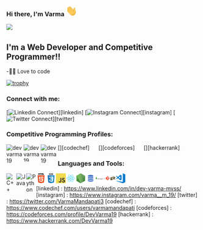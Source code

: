 ### Hi there, I'm Varma <img src="https://raw.githubusercontent.com/ABSphreak/ABSphreak/master/gifs/Hi.gif" width="30px">

![](https://komarev.com/ghpvc/?username=DevVarma19&color=blue)

## I'm a Web Developer and Competitive Programmer!!

-🐱‍💻 Love to code

[![trophy](https://github-profile-trophy.vercel.app/?username=DevVarma19&theme=onedark)](https://github.com/ryo-ma/github-profile-trophy)

### Connect with me:

[![Linkedin Connect](https://img.shields.io/badge/LinkedIn-0077B5?style=for-the-badge&logo=linkedin&logoColor=white)][linkedin]
[![Instagram Connect](https://img.shields.io/badge/Instagram-E4405F?style=for-the-badge&logo=instagram&logoColor=white)][instagram]
[![Twitter Connect](https://img.shields.io/badge/Twitter-1DA1F2?style=for-the-badge&logo=twitter&logoColor=white)][twitter]

### Competitive Programming Profiles:
[<img align="left" alt="devvarma19" width="45px" target="_blank" src="https://www.codechef.com/sites/default/files/uploads/pictures/811b20a47eac52b10c90ab82e0628e21.png" />][codechef]
&nbsp;&nbsp;&nbsp;&nbsp;&nbsp;[<img align="left" alt="devvarma19" height="45px" width="45px" src="https://phantomhieve.github.io/profile/img/codeforces.png" />][codeforces]&nbsp;&nbsp;&nbsp;&nbsp;&nbsp;
[<img align="left" alt="devvarma19" width="45px" src="https://upload.wikimedia.org/wikipedia/commons/4/40/HackerRank_Icon-1000px.png" />][hackerrank]

### Languages and Tools:

<img align="left" alt="C++" width="26px" src="https://upload.wikimedia.org/wikipedia/commons/1/18/ISO_C%2B%2B_Logo.svg" />
<img align="left" alt="Java" width="26px" src="https://qph.fs.quoracdn.net/main-qimg-48b7a3d8958565e7aa3ad4dbf2312770.webp" />
<img align="left" alt="Python" width="26px" src="https://upload.wikimedia.org/wikipedia/commons/thumb/c/c3/Python-logo-notext.svg/768px-Python-logo-notext.svg.png" />
<img align="left" alt="HTML5" width="26px" src="https://raw.githubusercontent.com/github/explore/80688e429a7d4ef2fca1e82350fe8e3517d3494d/topics/html/html.png" />
<img align="left" alt="CSS3" width="26px" src="https://raw.githubusercontent.com/github/explore/80688e429a7d4ef2fca1e82350fe8e3517d3494d/topics/css/css.png" />
<img align="left" alt="JavaScript" width="26px" src="https://raw.githubusercontent.com/github/explore/80688e429a7d4ef2fca1e82350fe8e3517d3494d/topics/javascript/javascript.png" />
<img align="left" alt="React" width="26px" src="https://raw.githubusercontent.com/github/explore/80688e429a7d4ef2fca1e82350fe8e3517d3494d/topics/react/react.png" />
<img align="left" alt="Node.js" width="26px" src="https://raw.githubusercontent.com/github/explore/80688e429a7d4ef2fca1e82350fe8e3517d3494d/topics/nodejs/nodejs.png" />
<img align="left" alt="SQL" width="26px" src="https://raw.githubusercontent.com/github/explore/80688e429a7d4ef2fca1e82350fe8e3517d3494d/topics/sql/sql.png" />
<img align="left" alt="MongoDB" width="26px" src="https://raw.githubusercontent.com/github/explore/80688e429a7d4ef2fca1e82350fe8e3517d3494d/topics/mongodb/mongodb.png" />
<img align="left" alt="Git" width="26px" src="https://raw.githubusercontent.com/github/explore/80688e429a7d4ef2fca1e82350fe8e3517d3494d/topics/git/git.png" />
<img align="left" alt="Visual Studio Code" width="26px" src="https://raw.githubusercontent.com/github/explore/80688e429a7d4ef2fca1e82350fe8e3517d3494d/topics/visual-studio-code/visual-studio-code.png" />

<br/>

[linkedin] : https://www.linkedin.com/in/dev-varma-mvss/
[instagram] : https://www.instagram.com/varma__m_19/
[twitter] : https://twitter.com/VarmaMandapati3
[codechef] : https://www.codechef.com/users/varmamandapati
[codeforces] : https://codeforces.com/profile/DevVarma19
[hackerrank] : https://www.hackerrank.com/DevVarma19
